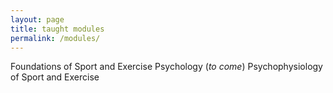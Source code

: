 ```yaml
---
layout: page
title: taught modules
permalink: /modules/
---
```


Foundations of Sport and Exercise Psychology (_to come_)
Psychophysiology of Sport and Exercise
